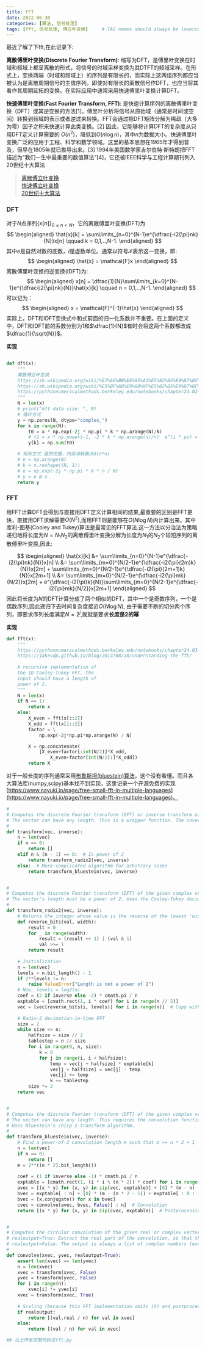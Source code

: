```yaml
---
title: FFT
date: 2022-06-30
categories: [算法, 信号处理]
tags: [fft, 信号处理, 傅立叶变换]     # TAG names should always be lowercase
---
```


最近了解了下fft,在此记录下:

**离散傅里叶变换(Discrete Fourier Transform)**: 缩写为DFT，是傅里叶变换在时域和频域上都呈离散的形式，将信号的时域采样变换为其DTFT的频域采样。在形式上，变换两端（时域和频域上）的序列是有限长的，而实际上这两组序列都应当被认为是离散周期信号的主值序列。即使对有限长的离散信号作DFT，也应当将其看作其周期延拓的变换。在实际应用中通常采用快速傅里叶变换计算DFT。  

**快速傅里叶变换(Fast Fourier Transform, FFT)**: 是快速计算序列的离散傅里叶变换（DFT）或其逆变换的方法[1]。傅里叶分析将信号从原始域（通常是时间或空间）转换到频域的表示或者逆过来转换。FFT会通过把DFT矩阵分解为稀疏（大多为零）因子之积来快速计算此类变换。[2] 因此，它能够将计算DFT的复杂度从只用DFT定义计算需要的  $O(n^{2})$，降低到$O(n\log n)$，其中$n$为数据大小。快速傅里叶变换广泛的应用于工程、科学和数学领域。这里的基本思想在1965年才得到普及，但早在1805年就已推导出来。[3] 1994年美国数学家吉尔伯特·斯特朗把FFT描述为“我们一生中最重要的数值算法”[4]，它还被IEEE科学与工程计算期刊列入20世纪十大算法

> [离散傅立叶变换](https://zh.wikipedia.org/wiki/%E7%A6%BB%E6%95%A3%E5%82%85%E9%87%8C%E5%8F%B6%E5%8F%98%E6%8D%A2)  
> [快速傅立叶变换](https://zh.wikipedia.org/wiki/%E5%BF%AB%E9%80%9F%E5%82%85%E9%87%8C%E5%8F%B6%E5%8F%98%E6%8D%A2)  
> [20世纪十大算法](https://ieeexplore.ieee.org/stamp/stamp.jsp?tp=&arnumber=814652)

### DFT
对于$N$点序列$\{x[n]\}_{0{\leq}n<N}$，它的离散傅里叶变换(DFT)为    
$$
\begin{aligned}
\hat{x}[k] = \sum\limits_{n=0}^{N-1}e^{\dfrac{-i2{\pi}nk}{N}}x[n] \qquad k = 0,1,..,N-1.
\end{aligned}
$$
其中$e$是自然对数的底数，$i$是虚数单位。通常以符号$\mathcal{F}$表示这一变换，即:
$$
\begin{aligned}
    \hat{x} = \mathcal{F}x
\end{aligned}
$$
离散傅里叶变换的逆变换(IDFT)为:
$$
\begin{aligned}
    x[n] = \dfrac{1}{N}\sum\limits_{k=0}^{N-1}e^{\dfrac{i2{\pi}nk}{N}}\hat{x}[k] \qquad n = 0,1,..,N-1.
\end{aligned}
$$
可以记为：
$$
\begin{aligned}
    x = \mathcal{F}^{-1}\hat{x}
\end{aligned}
$$
实际上，DFT和IDFT变换式中和式前面的归一化系数并不重要。在上面的定义中，DFT和IDFT前的系数分别为$1$和$\dfrac{1}{N}$有时会将这两个系数都改成$\dfrac{1}{\sqrt{N}}$。

**实现**
```python

def dft(x):
    """
    离散傅立叶变换
    https://zh.wikipedia.org/wiki/%E7%A6%BB%E6%95%A3%E5%82%85%E9%87%8C%E5%8F%B6%E5%8F%98%E6%8D%A2
    https://zh.wikipedia.org/wiki/%E5%BF%AB%E9%80%9F%E5%82%85%E9%87%8C%E5%8F%B6%E5%8F%98%E6%8D%A2
    https://pythonnumericalmethods.berkeley.edu/notebooks/chapter24.02-Discrete-Fourier-Transform.html
    """
    N = len(x)
    # print("dft data size: ", N)
    # 循环方式
    y = np.zeros(N, dtype="complex_")
    for k in range(N):
        t0 = x * np.exp(-2j * np.pi * k * np.arange(N)/N)
        # t1 = x * np.power(-1, -2 * k * np.arange(n)/n)  e^(i * pi) = -1 的替换，没有虚数
        y[k] = np.sum(t0)

    # 矩阵方式 虽然优雅，内存消耗极大O(n*n)
    # n = np.arange(N)
    # k = n.reshape((N, 1))
    # e = np.exp(-2j * np.pi * k * n / N)
    # y = e @ x
    return y

```

### FFT
用FFT计算DFT会得到与直接用DFT定义计算相同的结果,最重要的区别是FFT更快，直接用DFT求解需要$O(N^2)$,而用FFT则是能够在$O(N\log{N})$内计算出来。其中库利-图基(Cooley and Tukey)算法是最常见的FFT算法.这一方法以分治法为策略递归地将长度为$N=N_{1}N_{2}$的离散傅里叶变换分解为长度为$N_{1}$的$N_{2}$个较短序列的离散傅里叶变换,因此:

$$
\begin{aligned}
\hat{x}[k] &= \sum\limits_{n=0}^{N-1}e^{\dfrac{-i2{\pi}nk}{N}}x[n] \\
           &= \sum\limits_{m=0}^{N/2-1}e^{\dfrac{-i2{\pi}(2m)k}{N}}x[2m] + \sum\limits_{m=0}^{N/2-1}e^{\dfrac{-i2{\pi}(2m+1)k}{N}}x[2m+1] \\
           &= \sum\limits_{m=0}^{N/2-1}e^{\dfrac{-i2{\pi}mk}{N/2}}x[2m] + e^{\dfrac{-i2{\pi}k}{N}}\sum\limits_{m=0}^{N/2-1}e^{\dfrac{-i2{\pi}mk}{N/2}}x[2m+1]
\end{aligned}
$$
因此将长度为$N$的DFT计算分成了两个相似的DFT，其中一个是奇数序列，一个是偶数序列,因此递归下去时间复杂度接近$O(N{\log}N)$, 由于需要不断的切分两个序列，即要求序列长度满足$N=2^j$,就就是要求**长度是2的幂** 

**实现**
```python
def fft(x):
	"""
	https://pythonnumericalmethods.berkeley.edu/notebooks/chapter24.03-Fast-Fourier-Transform.html
	https://jakevdp.github.io/blog/2013/08/28/understanding-the-fft/
	
	A recursive implementation of 
	the 1D Cooley-Tukey FFT, the 
	input should have a length of 
	power of 2. 
	"""
	N = len(x)
	if N == 1:
		return x
	else:
		X_even = fft(x[::2])
		X_odd = fft(x[1::2])
		factor = \
			np.exp(-2j*np.pi*np.arange(N) / N)

		X = np.concatenate(
			[X_even+factor[:int(N/2)]*X_odd,
				X_even+factor[int(N/2):]*X_odd])
		return X

```

对于一般长度的序列通常采用[布鲁斯坦(bluestein)算法](https://zh.wikipedia.org/wiki/Chirp-Z%E8%BD%89%E6%8F%9B)，这个没有看懂。而且各大算法库(numpy,scipy)基本找不到实现，这里记录一个开源免费的实现[https://www.nayuki.io/page/free-small-fft-in-multiple-languages](https://www.nayuki.io/page/free-small-fft-in-multiple-languages)。

```python
# 
# Computes the discrete Fourier transform (DFT) or inverse transform of the given complex vector, returning the result as a new vector.
# The vector can have any length. This is a wrapper function. The inverse transform does not perform scaling, so it is not a true inverse.
# 
def transform(vec, inverse):
	n = len(vec)
	if n == 0:
		return []
	elif n & (n - 1) == 0:  # Is power of 2
		return transform_radix2(vec, inverse)
	else:  # More complicated algorithm for arbitrary sizes
		return transform_bluestein(vec, inverse)


# 
# Computes the discrete Fourier transform (DFT) of the given complex vector, returning the result as a new vector.
# The vector's length must be a power of 2. Uses the Cooley-Tukey decimation-in-time radix-2 algorithm.
# 
def transform_radix2(vec, inverse):
	# Returns the integer whose value is the reverse of the lowest 'width' bits of the integer 'val'.
	def reverse_bits(val, width):
		result = 0
		for _ in range(width):
			result = (result << 1) | (val & 1)
			val >>= 1
		return result
	
	# Initialization
	n = len(vec)
	levels = n.bit_length() - 1
	if 2**levels != n:
		raise ValueError("Length is not a power of 2")
	# Now, levels = log2(n)
	coef = (2 if inverse else -2) * cmath.pi / n
	exptable = [cmath.rect(1, i * coef) for i in range(n // 2)]
	vec = [vec[reverse_bits(i, levels)] for i in range(n)]  # Copy with bit-reversed permutation
	
	# Radix-2 decimation-in-time FFT
	size = 2
	while size <= n:
		halfsize = size // 2
		tablestep = n // size
		for i in range(0, n, size):
			k = 0
			for j in range(i, i + halfsize):
				temp = vec[j + halfsize] * exptable[k]
				vec[j + halfsize] = vec[j] - temp
				vec[j] += temp
				k += tablestep
		size *= 2
	return vec


# 
# Computes the discrete Fourier transform (DFT) of the given complex vector, returning the result as a new vector.
# The vector can have any length. This requires the convolution function, which in turn requires the radix-2 FFT function.
# Uses Bluestein's chirp z-transform algorithm.
# 
def transform_bluestein(vec, inverse):
	# Find a power-of-2 convolution length m such that m >= n * 2 + 1
	n = len(vec)
	if n == 0:
		return []
	m = 2**((n * 2).bit_length())
	
	coef = (1 if inverse else -1) * cmath.pi / n
	exptable = [cmath.rect(1, (i * i % (n * 2)) * coef) for i in range(n)]  # Trigonometric table
	avec = [(x * y) for (x, y) in zip(vec, exptable)] + [0] * (m - n)  # Temporary vectors and preprocessing
	bvec = exptable[ : n] + [0] * (m - (n * 2 - 1)) + exptable[ : 0 : -1]
	bvec = [x.conjugate() for x in bvec]
	cvec = convolve(avec, bvec, False)[ : n]  # Convolution
	return [(x * y) for (x, y) in zip(cvec, exptable)]  # Postprocessing


# 
# Computes the circular convolution of the given real or complex vectors, returning the result as a new vector. Each vector's length must be the same.
# realoutput=True: Extract the real part of the convolution, so that the output is a list of floats. This is useful if both inputs are real.
# realoutput=False: The output is always a list of complex numbers (even if both inputs are real).
# 
def convolve(xvec, yvec, realoutput=True):
	assert len(xvec) == len(yvec)
	n = len(xvec)
	xvec = transform(xvec, False)
	yvec = transform(yvec, False)
	for i in range(n):
		xvec[i] *= yvec[i]
	xvec = transform(xvec, True)
	
	# Scaling (because this FFT implementation omits it) and postprocessing
	if realoutput:
		return [(val.real / n) for val in xvec]
	else:
		return [(val / n) for val in xvec]

## 以上所有完整代码见fft.py
```